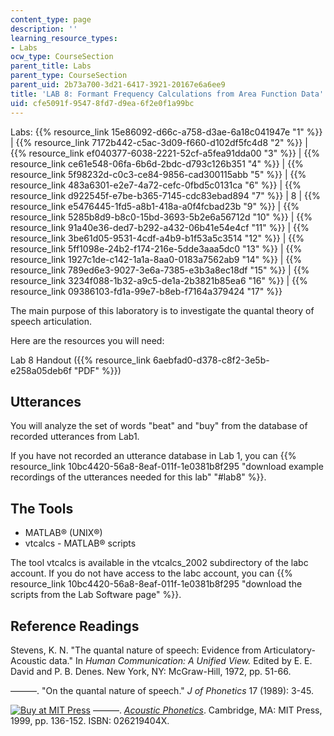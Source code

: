 ```yaml
---
content_type: page
description: ''
learning_resource_types:
- Labs
ocw_type: CourseSection
parent_title: Labs
parent_type: CourseSection
parent_uid: 2b73a700-3d21-6417-3921-20167e6a6ee9
title: 'LAB 8: Formant Frequency Calculations from Area Function Data'
uid: cfe5091f-9547-8fd7-d9ea-6f2e0f1a99bc
---
```


Labs: {{% resource_link 15e86092-d66c-a758-d3ae-6a18c041947e "1" %}} | {{% resource_link 7172b442-c5ac-3d09-f660-d102df5fc4d8 "2" %}} | {{% resource_link ef040377-6038-2221-52cf-a5fea91dda00 "3" %}} | {{% resource_link ce61e548-06fa-6b6d-2bdc-d793c126b351 "4" %}} | {{% resource_link 5f98232d-c0c3-ce84-9856-cad300115abb "5" %}} | {{% resource_link 483a6301-e2e7-4a72-cefc-0fbd5c0131ca "6" %}} | {{% resource_link d922545f-e7be-b365-7145-cdc83ebad894 "7" %}} | 8 | {{% resource_link e5476445-1fd5-a8b1-418a-a0f4fcbad23b "9" %}} | {{% resource_link 5285b8d9-b8c0-15bd-3693-5b2e6a56712d "10" %}} | {{% resource_link 91a40e36-ded7-b292-a432-06b41e54e4cf "11" %}} | {{% resource_link 3be61d05-9531-4cdf-a4b9-b1f53a5c3514 "12" %}} | {{% resource_link 5ff1098e-24b2-f174-216e-5dde3aaa5dc0 "13" %}} | {{% resource_link 1927c1de-c142-1a1a-8aa0-0183a7562ab9 "14" %}} | {{% resource_link 789ed6e3-9027-3e6a-7385-e3b3a8ec18df "15" %}} | {{% resource_link 3234f088-1b32-a9c5-de1a-2b3821b85ea6 "16" %}} | {{% resource_link 09386103-fd1a-99e7-b8eb-f7164a379424 "17" %}}

The main purpose of this laboratory is to investigate the quantal theory of speech articulation.

Here are the resources you will need:

Lab 8 Handout ({{% resource_link 6aebfad0-d378-c8f2-3e5b-e258a05deb6f "PDF" %}})

Utterances
----------

You will analyze the set of words "beat" and "buy" from the database of recorded utterances from Lab1.

If you have not recorded an utterance database in Lab 1, you can {{% resource_link 10bc4420-56a8-8eaf-011f-1e0381b8f295 "download example recordings of the utterances needed for this lab" "#lab8" %}}.

The Tools
---------

*   MATLAB® (UNIX®)
*   vtcalcs - MATLAB® scripts

The tool vtcalcs is available in the vtcalcs\_2002 subdirectory of the labc account. If you do not have access to the labc account, you can {{% resource_link 10bc4420-56a8-8eaf-011f-1e0381b8f295 "download the scripts from the Lab Software page" %}}.

Reference Readings
------------------

Stevens, K. N. "The quantal nature of speech: Evidence from Articulatory-Acoustic data." In _Human Communication: A Unified View._ Edited by E. E. David and P. B. Denes. New York, NY: McGraw-Hill, 1972, pp. 51-66.

———. "On the quantal nature of speech." _J of Phonetics_ 17 (1989): 3-45.

[![Buy at MIT Press](/images/mp_logo.gif)](https://mitpress.mit.edu/books/acoustic-phonetics) ———. [_Acoustic Phonetics_](https://mitpress.mit.edu/books/acoustic-phonetics). Cambridge, MA: MIT Press, 1999, pp. 136-152. ISBN: 026219404X.